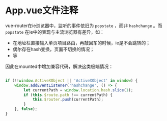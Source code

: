 # App.vue文件注释

vue-router在ie浏览器中，监听的事件依旧为 `popstate` ，而非 `hashchange` 。而 `popstate` 在ie中的表现与主流浏览器有差异，如：

* 在地址栏直接输入单页项目路由，再敲回车的时候，ie是不会跳转的；
* 偶尔存在hash变换，页面不切换的情况；
* 等

因此在mounted中增加兼容代码，解决这类极端情况：

```js

if (!!window.ActiveXObject || 'ActiveXObject' in window) {
    window.addEventListener('hashchange', () => {
        let currentPath = window.location.hash.slice(1);
        if (this.$route.path !== currentPath) {
            this.$router.push(currentPath);
        }
    }, false);
}
    
```
